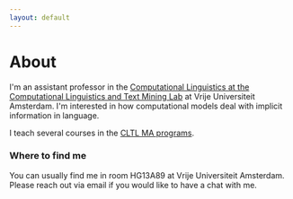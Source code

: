 ```yaml
---
layout: default
---
```




# About

I'm an assistant professor in the [Computational Linguistics at the Computational Linguistics and Text Mining Lab](http://www.cltl.nl/) at Vrije Universiteit Amsterdam. I'm interested in how computational models deal with implicit information in language. 

I teach several courses in the [CLTL MA programs](http://www.cltl.nl/teaching/human-language-technology/hlt-course-overview-2018-2019/).



### Where to find me

You can usually find me in room HG13A89 at Vrije Universiteit Amsterdam. Please reach out via email if you would like to have a chat with me. 
